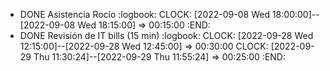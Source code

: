 - DONE Asistencia Rocío
  :logbook:
  CLOCK: [2022-09-08 Wed 18:00:00]--[2022-09-08 Wed 18:15:00] =>  00:15:00
  :END:
- DONE Revisión de IT bills (15 min)
  :logbook:
  CLOCK: [2022-09-28 Wed 12:15:00]--[2022-09-28 Wed 12:45:00] =>  00:30:00
  CLOCK: [2022-09-29 Thu 11:30:24]--[2022-09-29 Thu 11:55:24] =>  00:25:00
  :END:
